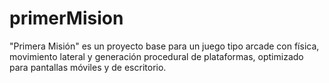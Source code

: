 # primerMision
"Primera Misión" es un proyecto base para un juego tipo arcade con física, movimiento lateral y generación procedural de plataformas, optimizado para pantallas móviles y de escritorio.
